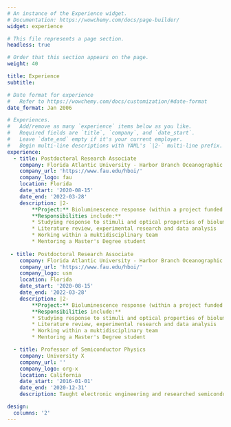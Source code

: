 ```yaml
---
# An instance of the Experience widget.
# Documentation: https://wowchemy.com/docs/page-builder/
widget: experience

# This file represents a page section.
headless: true

# Order that this section appears on the page.
weight: 40

title: Experience
subtitle:

# Date format for experience
#   Refer to https://wowchemy.com/docs/customization/#date-format
date_format: Jan 2006

# Experiences.
#   Add/remove as many `experience` items below as you like.
#   Required fields are `title`, `company`, and `date_start`.
#   Leave `date_end` empty if it's your current employer.
#   Begin multi-line descriptions with YAML's `|2-` multi-line prefix.
experience:
  - title: Postdoctoral Research Associate
    company: Florida Atlantic University - Harbor Branch Oceanographic Institute
    company_url: 'https://www.fau.edu/hboi/'
    company_logo: fau
    location: Florida
    date_start: '2020-08-15'
    date_end: '2022-03-28'
    description: |2-
        **Project:** Bioluminescence response (within a project funded by the Office of Naval Research)</br>
        **Responsibilities include:**
        * Studying response to stimuli and optical properties of bioluminescent plankton
        * Literature review, experimental research and data analysis
        * Working within a muktidisciplinary team
        * Mentoring a Master's Degree student
 
 - title: Postdoctoral Research Associate
    company: Florida Atlantic University - Harbor Branch Oceanographic Institute
    company_url: 'https://www.fau.edu/hboi/'
    company_logo: usm
    location: Florida
    date_start: '2020-08-15'
    date_end: '2022-03-28'
    description: |2-
        **Project:** Bioluminescence response (within a project funded by the Office of Naval Research)</br>
        **Responsibilities include:**
        * Studying response to stimuli and optical properties of bioluminescent plankton
        * Literature review, experimental research and data analysis
        * Working within a muktidisciplinary team
        * Mentoring a Master's Degree student

  - title: Professor of Semiconductor Physics
    company: University X
    company_url: ''
    company_logo: org-x
    location: California
    date_start: '2016-01-01'
    date_end: '2020-12-31'
    description: Taught electronic engineering and researched semiconductor physics.

design:
  columns: '2'
---
```

